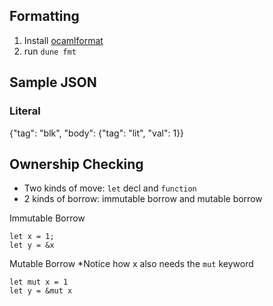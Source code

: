## Formatting
1. Install [ocamlformat](https://github.com/ocaml-ppx/ocamlformat#installation)
2. run `dune fmt`

## Sample JSON
### Literal
{"tag": "blk", "body": {"tag": "lit", "val": 1}}

## Ownership Checking
- Two kinds of move: `let` decl and `function `
- 2 kinds of borrow: immutable borrow and mutable borrow

Immutable Borrow
```
let x = 1;
let y = &x
```

Mutable Borrow
*Notice how x also needs the `mut` keyword
```
let mut x = 1 
let y = &mut x
```

